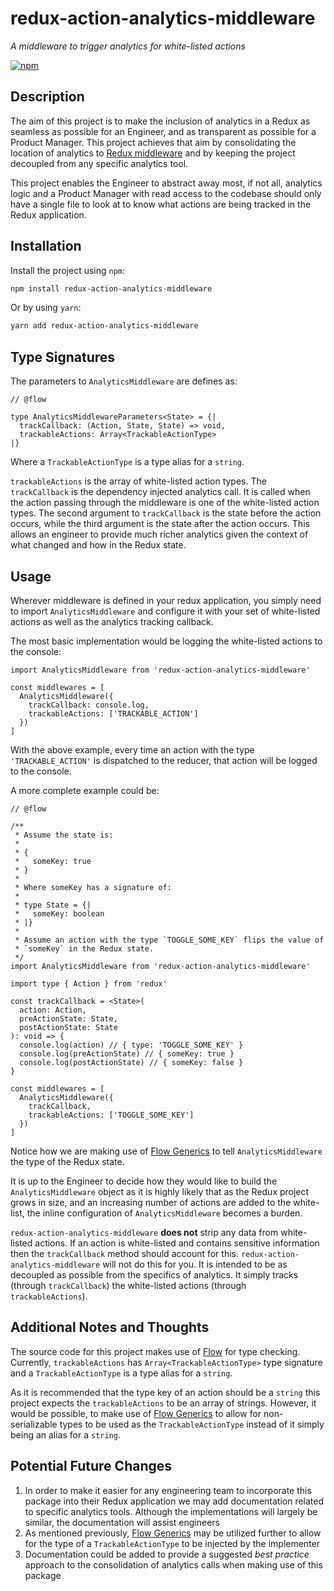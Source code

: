 # redux-action-analytics-middleware

_A middleware to trigger analytics for white-listed actions_

[![npm](https://img.shields.io/npm/dt/redux-action-analytics-middleware.svg)](https://www.npmjs.com/package/redux-action-analytics-middleware)

## Description

The aim of this project is to make the inclusion of analytics in a Redux as seamless as possible for an Engineer, and as transparent as possible for a Product Manager. This project achieves that aim by consolidating the location of analytics to [Redux middleware](https://redux.js.org/advanced/middleware) and by keeping the project decoupled from any specific analytics tool.

This project enables the Engineer to abstract away most, if not all, analytics logic and a Product Manager with read access to the codebase should only have a single file to look at to know what actions are being tracked in the Redux application.

## Installation

Install the project using `npm`:

```bash
npm install redux-action-analytics-middleware
```

Or by using `yarn`:

```bash
yarn add redux-action-analytics-middleware
```

## Type Signatures

The parameters to `AnalyticsMiddleware` are defines as:

```es6
// @flow

type AnalyticsMiddlewareParameters<State> = {|
  trackCallback: (Action, State, State) => void,
  trackableActions: Array<TrackableActionType>
|}
```

Where a `TrackableActionType` is a type alias for a `string`.

`trackableActions` is the array of white-listed action types. The `trackCallback` is the dependency injected analytics call. It is called when the action passing through the middleware is one of the white-listed action types. The second argument to `trackCallback` is the state before the action occurs, while the third argument is the state after the action occurs. This allows an engineer to provide much richer analytics given the context of what changed and how in the Redux state.


## Usage

Wherever middleware is defined in your redux application, you simply need to import `AnalyticsMiddleware` and configure it with your set of white-listed actions as well as the analytics tracking callback.

The most basic implementation would be logging the white-listed actions to the console:

```es6
import AnalyticsMiddleware from 'redux-action-analytics-middleware'

const middlewares = [
  AnalyticsMiddleware({
    trackCallback: console.log,
    trackableActions: ['TRACKABLE_ACTION']
  })
]
```

With the above example, every time an action with the type `'TRACKABLE_ACTION'` is dispatched to the reducer, that action will be logged to the console.

A more complete example could be:

```es6
// @flow

/**
 * Assume the state is:
 *
 * {
 *   someKey: true
 * }
 *
 * Where someKey has a signature of:
 *
 * type State = {|
 *   someKey: boolean
 * |}
 *
 * Assume an action with the type `TOGGLE_SOME_KEY` flips the value of
 * `someKey` in the Redux state.
 */
import AnalyticsMiddleware from 'redux-action-analytics-middleware'

import type { Action } from 'redux'

const trackCallback = <State>(
  action: Action,
  preActionState: State,
  postActionState: State
): void => {
  console.log(action) // { type: 'TOGGLE_SOME_KEY' }
  console.log(preActionState) // { someKey: true }
  console.log(postActionState) // { someKey: false }
}

const middlewares = [
  AnalyticsMiddleware({
    trackCallback,
    trackableActions: ['TOGGLE_SOME_KEY']
  })
]
```

Notice how we are making use of [Flow Generics](https://flow.org/en/docs/types/generics/) to tell `AnalyticsMiddleware` the type of the Redux state.

It is up to the Engineer to decide how they would like to build the `AnalyticsMiddleware` object as it is highly likely that as the Redux project grows in size, and an increasing number of actions are added to the white-list, the inline configuration of `AnalyticsMiddleware` becomes a burden.

`redux-action-analytics-middleware` **does not** strip any data from white-listed actions. If an action is white-listed and contains sensitive information then the `trackCallback` method should account for this. `redux-action-analytics-middleware` will not do this for you. It is intended to be as decoupled as possible from the specifics of analytics. It simply tracks (through `trackCallback`) the white-listed actions (through `trackableActions`).

## Additional Notes and Thoughts

The source code for this project makes use of [Flow](https://flow.org) for type checking. Currently, `trackableActions` has `Array<TrackableActionType>` type signature and a `TrackableActionType` is a type alias for a `string`.

As it is recommended that the type key of an action should be a `string` this project expects the `trackableActions` to be an array of strings. However, it would be possible, to make use of [Flow Generics](https://flow.org/en/docs/types/generics/) to allow for non-serializable types to be used as the `TrackableActionType` instead of it simply being an alias for a `string`.

## Potential Future Changes

1) In order to make it easier for any engineering team to incorporate this package into their Redux application we may add documentation related to specific analytics tools. Although the implementations will largely be similar, the documentation will assist engineers
2) As mentioned previously, [Flow Generics](https://flow.org/en/docs/types/generics/) may be utilized further to allow for the type of a `TrackableActionType` to be injected by the implementer
3) Documentation could be added to provide a suggested _best practice_ approach to the consolidation of analytics calls when making use of this package
